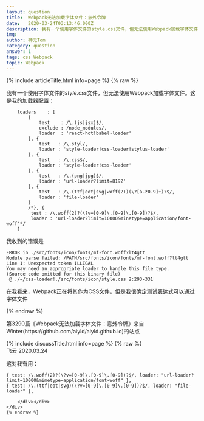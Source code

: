 ```yaml
---
layout: question
title:  Webpack无法加载字体文件：意外令牌
date:   2020-03-24T03:13:46.000Z
description: 我有一个使用字体文件的style.css文件，但无法使用Webpack加载字体文件。这是我的加载器配置：    loaders      \[    ...
img: 
author: 神无Tom
category: question
answer: 1
tags: css Webpack
topic: Webpack
---
```

<div class="article-root">
  <div class="article">
    {% include articleTitle.html info=page %}
    {% raw %}
    <div class="article-content"><p><font style="vertical-align: inherit;"><font style="vertical-align: inherit;">我有一个</font><font style="vertical-align: inherit;">使用字体文件</font><font style="vertical-align: inherit;">的</font></font><em><font style="vertical-align: inherit;"><font style="vertical-align: inherit;">style.css</font></font></em><font style="vertical-align: inherit;"><font style="vertical-align: inherit;">文件，但无法使用Webpack加载字体文件。</font><font style="vertical-align: inherit;">这是我的加载器配置：</font></font></p>

<pre><code>    loaders    : [<font></font>
        {<font></font>
            test    : /\.(js|jsx)$/,<font></font>
            exclude : /node_modules/,<font></font>
            loader  : 'react-hot!babel-loader'<font></font>
        }, {<font></font>
            test   : /\.styl/,<font></font>
            loader : 'style-loader!css-loader!stylus-loader'<font></font>
        }, {<font></font>
            test   : /\.css$/,<font></font>
            loader : 'style-loader!css-loader'<font></font>
        }, {<font></font>
            test   : /\.(png|jpg)$/,<font></font>
            loader : 'url-loader?limit=8192'<font></font>
        }, {<font></font>
            test   : /\.(ttf|eot|svg|woff(2))(\?[a-z0-9]+)?$/,<font></font>
            loader : 'file-loader'<font></font>
        }<font></font>
        /*}, {<font></font>
         test : /\.woff(2)?(\?v=[0-9]\.[0-9]\.[0-9])?$/,<font></font>
         loader : 'url-loader?limit=10000&amp;minetype=application/font-woff'*/<font></font>
    ]<font></font>
</code></pre>

<p><font style="vertical-align: inherit;"><font style="vertical-align: inherit;">我收到的错误是 </font></font></p>

<pre><code>ERROR in ./src/fonts/icon/fonts/mf-font.woff?lt4gtt<font></font>
Module parse failed: /PATH/src/fonts/icon/fonts/mf-font.woff?lt4gtt Line 1: Unexpected token ILLEGAL<font></font>
You may need an appropriate loader to handle this file type.<font></font>
(Source code omitted for this binary file)<font></font>
 @ ./~/css-loader!./src/fonts/icon/style.css 2:293-331<font></font>
</code></pre>

<p><font style="vertical-align: inherit;"><font style="vertical-align: inherit;">在我看来，Webpack正在将其作为CSS文件。</font><font style="vertical-align: inherit;">但是我很确定测试表达式可以通过字体文件</font></font></p></div>
    {% endraw %}
  </div>
  <p class="winter_mark">第3290篇《Webpack无法加载字体文件：意外令牌》来自Winter(https://github.com/aiyld/aiyld.github.io)的站点</p>
  <div class="discuss-wrapper">
    {% include discussTitle.html info=page %}
    {% raw %}
    <div class="discuss-list">
    <div class="discuss-item">
        <div class="discuss-parent">
          <div class="discuss-meta">
            <span class="discuss-user">飞云</span>
            <span class="discuss-time">2020.03.24</span>
          </div>
          <div class="discuss-comment"><p><font style="vertical-align: inherit;"><font style="vertical-align: inherit;">这对我有用：</font></font></p>

<pre><code>{ test: /\.woff(2)?(\?v=[0-9]\.[0-9]\.[0-9])?$/, loader: "url-loader?limit=10000&amp;mimetype=application/font-woff" },<font></font>
{ test: /\.(ttf|eot|svg)(\?v=[0-9]\.[0-9]\.[0-9])?$/, loader: "file-loader" },<font></font>
</code></pre></div>
        </div></div>
    </div>
    {% endraw %}
  </div>
<div>
